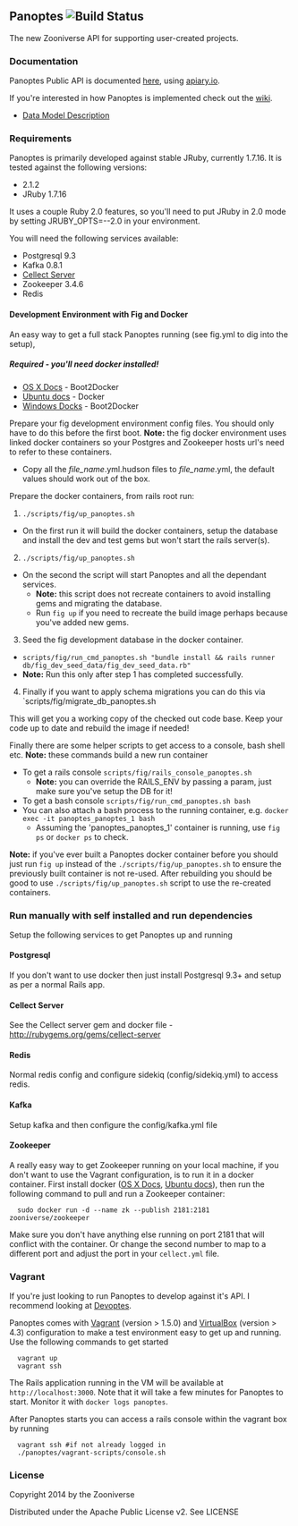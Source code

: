 ## Panoptes ![Build Status](https://travis-ci.org/zooniverse/Panoptes.svg?branch=master)

The new Zooniverse API for supporting user-created projects.

### Documentation

Panoptes Public API is documented [here](http://docs.panoptes.apiary.io), using [apiary.io](http://apiary.io).

If you're interested in how Panoptes is implemented check out the [wiki](https://github.com/zooniverse/Panoptes/wiki).

* [Data Model Description](https://github.com/zooniverse/Panoptes/wiki/DataModel)

### Requirements

Panoptes is primarily developed against stable JRuby, currently 1.7.16. It is
tested against the following versions:
* 2.1.2
* JRuby 1.7.16

It uses a couple Ruby 2.0 features, so you'll need to put JRuby in 2.0 mode by
setting JRUBY_OPTS=--2.0 in your environment.

You will need the following services available:
* Postgresql 9.3
* Kafka 0.8.1
* [Cellect Server](https://github.com/zooniverse/Cellect)
* Zookeeper 3.4.6
* Redis

#### Development Environment with Fig and Docker

An easy way to get a full stack Panoptes running (see fig.yml to dig into the setup),
##### Required - you'll need docker installed!
 + [OS X Docs](https://docs.docker.com/installation/mac/) - Boot2Docker
 + [Ubuntu docs](https://docs.docker.com/installation/ubuntulinux/) - Docker
 + [Windows Docks](http://docs.docker.com/installation/windows/) - Boot2Docker

Prepare your fig development environment config files. You should only have to do this before the first boot. **Note:** the fig docker environment uses linked docker containers so your Postgres and Zookeeper hosts url's need to refer to these containers.

* Copy all the *file_name*.yml.hudson files to *file_name*.yml, the default values should work out of the box.

Prepare the docker containers, from rails root run:
1. `./scripts/fig/up_panoptes.sh`
  + On the first run it will build the docker containers, setup the database and install the dev and test gems but won't start the rails server(s).
2. `./scripts/fig/up_panoptes.sh`
  + On the second the script will start Panoptes and all the dependant services.
    + **Note:** this script does not recreate containers to avoid installing gems and migrating the database.
    + Run `fig up` if you need to recreate the build image perhaps because you've added new gems.
3. Seed the fig development database in the docker container.
  + `scripts/fig/run_cmd_panoptes.sh "bundle install && rails runner db/fig_dev_seed_data/fig_dev_seed_data.rb"`
  + **Note:** Run this only after step 1 has completed successfully.
4. Finally if you want to apply schema migrations you can do this via `scripts/fig/migrate_db_panoptes.sh

This will get you a working copy of the checked out code base. Keep your code up to date and rebuild the image if needed!

Finally there are some helper scripts to get access to a console, bash shell etc. **Note:** these commands build a new run container
* To get a rails console `scripts/fig/rails_console_panoptes.sh`
  + **Note:** you can override the RAILS_ENV by passing a param, just make sure you've setup the DB for it!
* To get a bash console `scripts/fig/run_cmd_panoptes.sh bash`
* You can also attach a bash process to the running container, e.g. `docker exec -it panoptes_panoptes_1 bash`
  + Assuming the 'panoptes_panoptes_1' container is running, use `fig ps` or `docker ps` to check.

**Note:** if you've ever built a Panoptes docker container before you should just run `fig up` instead of the `./scripts/fig/up_panoptes.sh` to ensure the previously built container is not re-used. After rebuilding you should be good to use `./scripts/fig/up_panoptes.sh` script to use the re-created containers.

### Run manually with self installed and run dependencies

Setup the following services to get Panoptes up and running

#### Postgresql
If you don't want to use docker then just install Postgresql 9.3+ and setup as per a normal Rails app.

#### Cellect Server
See the Cellect server gem and docker file - http://rubygems.org/gems/cellect-server

#### Redis
Normal redis config and configure sidekiq (config/sidekiq.yml) to access redis.

#### Kafka
Setup kafka and then configure the config/kafka.yml file

#### Zookeeper
A really easy way to get Zookeeper running on your local machine, if you don't
want to use the Vagrant configuration, is to run it in a docker container. First
install docker ([OS X Docs](https://docs.docker.com/installation/mac/), [Ubuntu
docs](https://docs.docker.com/installation/ubuntulinux/)), then run the
following command to pull and run a Zookeeper container:

      sudo docker run -d --name zk --publish 2181:2181 zooniverse/zookeeper

Make sure you don't have anything else running on port 2181 that will conflict
with the container. Or change the second number to map to a different port and
adjust the port in your `cellect.yml` file.

### Vagrant

If you're just looking to run Panoptes to develop against it's API. I
recommend looking at [Devoptes](https://github.com/zooniverse/Devoptes).

Panoptes comes with [Vagrant](http://vagrantup.com) (version > 1.5.0) and
[VirtualBox](https://www.virtualbox.org/) (version > 4.3) configuration to make
a test environment easy to get up and running. Use the following commands to get
started

      vagrant up
      vagrant ssh

The Rails application running in the VM will be available at
`http://localhost:3000`. Note that it will take a few minutes for Panoptes to
start. Monitor it with `docker logs panoptes`.

After Panoptes starts you can access a rails console within the
vagrant box by running

      vagrant ssh #if not already logged in
      ./panoptes/vagrant-scripts/console.sh

### License

Copyright 2014 by the Zooniverse

Distributed under the Apache Public License v2. See LICENSE
